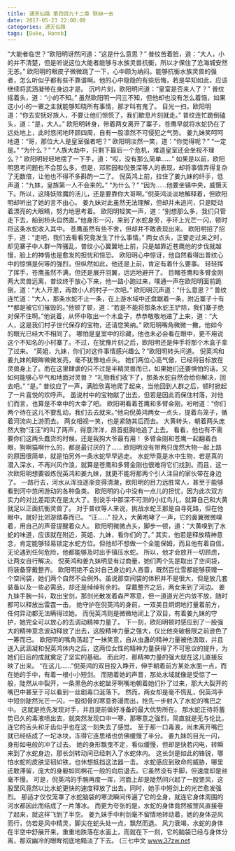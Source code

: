 ```yaml
---
title: 通天仙路 第四百九十二章 联袂一击
date: 2017-05-23 22:00:08
categories: 通天仙路
tags: [Duke, Hannb]
---
```


“大能者临世？”欧阳明讶然问道：“这是什么意思？”
普纹苦着脸，道：“大人，小的并不清楚，但是听说这位大能者能够与水族灵兽抗衡，所以才保住了沧海城安然无恙。”
欧阳明的眼皮子微微跳了一下，心中颇为纳闷。能够抗衡水族灵兽的强者，怎么听似乎都有些不靠谱啊。他的心中隐隐的有些后悔，若是早知如此，应该继续将武涵凝带在身边才是。
沉吟片刻，欧阳明问道：“皇室是否来人了？”
普纹摇着头，道：“小的不知。”
虽然欧阳明一问三不知，但他却也没有怎么着恼，如果这小小的一寨之主就能够知晓所有事情，那才叫有鬼了。
目光一扫，欧阳明道：“你去安抚好族人，不要让他们惊慌了，我们歇息片刻就走。”
普纹连忙跪倒磕头，道：“是，大人。”
欧阳明转身，带着两女离开了寨子，苍鹰早就将水蛇扔在了远处地上，此时悠闲地环顾四周，自有一股凛然不可侵犯之气势。
姜九妹笑呵呵地道：“哥，那位大人是皇室强者吧？”
欧阳明淡然一笑，道：“你觉得呢？”
“一定是。”
“为什么？”
“人族大劫中，只剩下最后一个危机，难道皇室还会坐视不理么？”
欧阳明轻轻地摆了一下手，道：“哎，没有那么简单……”
如果是以前，欧阳明思考问题也不会那么多。但是，邓熙园和倪景深等人的表现，却将事情弄得复杂了无数倍，让他也不得不多斟酌一二了。
倪英鸿上前，拉住了姜九妹的纤手，低声道：“九妹，皇族第一人不会来的。”
“为什么？”
“因为……他要坐镇中央，威慑天下。所以，这降妖除魔的活儿，还是要靠你大哥啊。”倪英鸿淡淡地解释着，但欧阳明却听出了她的言不由心。
姜九妹对此虽然无法理解，但却并未追问，只是眨动着漂亮的大眼睛，努力地思考着。
欧阳明轻笑一声，道：“别想那么多，我们只管走下去，船到桥头自然直。”他身形一闪，来到了水蛇身旁，手环上光芒一闪，顿时将这条水蛇收入其中。
苍鹰虽然有些不舍，但却并不敢表现出来。
欧阳明招了招手，道：“走吧，我们去看看究竟发生了什么事情。”
两女点头，正要走过来之时，却见寨子中人群一阵骚乱，普纹小心翼翼地上前，只是越靠近苍鹰他的步伐就越慢，脸上的神情也是愈发的担忧和惊恐。
欧阳明心中惊讶，他自然看得出普纹心中的惊惧是何等的强烈，但纵然如此，他还是上前，肯定有着什么要事。
轻轻挥了挥手，苍鹰虽然不满，但还是展开羽翼，远远地避开了。
目睹苍鹰和多臂金刚两大灵兽远离，普纹终于放心下来，他一路小跑过来，噗通一声在欧阳明面前跪倒，道：“大人开恩，再救小人的村子一次吧。”
欧阳明沉声道：“什么意思？”
普纹连忙道：“大人，那条水蛇不止一条，在上游水域中还盘踞着一条，附近寨子十有**都是被它们摧毁的。”他顿了顿，道：“若是不能将那条水蛇王铲除，我们寨子绝对保不住啊。”他说着，从怀中取出一个木盒子，恭恭敬敬地递了上来，道：“大人，这是我们村子世代保存的宝物，还请您笑纳。”
欧阳明嘴角微微一撇，他如今的眼光已经大不相同了。
哪怕是皇室中的珍藏，他也未必会看在眼中，更不用说这个不知名的小村寨了。不过，在犹豫片刻之后，欧阳明还是伸手将那个木盒子拿了过来。
“英姐，九妹，你们对这件事情感兴趣么？”欧阳明转头问道。
倪英鸿和姜九妹的眼眸微微发亮，毫不犹豫地点头。
她们两位心高气傲，已经将目标放在灵兽身上了。而在这里肆虐的只不过是半精灵兽而已，如果她们还要惧怕的话，又如何能够心平气和地面对灵兽？
“礼物我们收下了，那条水蛇自然会给你解决，回去吧。”
“是。”
普纹应了一声，满脸欣喜地爬了起来，当他回到人群之后，顿时掀起了一片喜悦的欢呼声。
虽说村中的宝物献了出去，但若是因此而保住村落，对他们而言，也算是不幸中的大幸了吧。
欧阳明看着苍鹰和多臂金刚，吩咐道：“你们两个待在这儿不要乱动，我们去去就来。”他向倪英鸿两女一点头，提着鸟笼子，循着河流向上游而去。
两女相视一笑，也是紧随其后而去。
大黄转头，朝着两头庞然大物“汪汪”的叫了两声，得意洋洋，昂首挺胸地追了上去。
看看，他也有不需要你们这两头蠢货的时候，还是我狗大爷最有用！
多臂金刚和苍鹰一起翻着白眼，狗啊猫啊什么的，都是最讨厌的了……
欧阳明没有带两只庞然大物一起上路的原因很简单，就是怕另外一条水蛇早早逃走。
水蛇毕竟是水中生物，若是真的潜入深水，不再兴风作浪，就算是苍鹰和多臂金刚也很难将它们找到。而且，这一次欧阳明想要锻炼倪英鸿和姜九妹，就更不能将那两个引人注目的家伙带在身边了。
一路行去，河水从浑浊逐渐变得清澈，欧阳明的目力远胜常人，甚至于能够看到河中悠闲游动的各种鱼类。
欧阳明的心中没有一点儿的担忧，因为此次双方实力的对比差距实在是太大了。别说手中那深不可测的小红鸟儿，就算自己和大黄就足以正面抗衡灵兽了。
对于普纹等人来说，挑战水蛇王那是自寻死路，但在他眼中，就好比郊游踏春而已。
“汪……”
投入，大黄咆哮了一声，它的鼻翼微微嗅着，用自己的声音提醒着众人。
欧阳明微微点头，脚步一顿，道：“大黄嗅到了水蛇的味道，应该就在附近，英姐、九妹，看你们的了。”
其实，他若是释放精神意念，肯定能够轻易锁定水蛇方位。但他却不想做一个全能保姆，而且他有着自信，无论遇到任何危险，他都能够及时出手镇压水蛇。
所以，他才会放开一切顾虑，让两女自行解决。
倪英鸿和姜九妹明显有过商量，她们两个先是取出了空间袋，将装备穿戴整齐。
欧阳明绝不会对自己身边的人吝啬，既然百仕雪都能够获赠一个空间袋，她们两个自然不会例外。虽说那空间袋的体积并不是很大，但是放几套装备以及一些必需品，却还是绰绰有余的。
穿戴整齐之后，两女来到了河边。
姜九妹手腕一抖，取出宝剑，那剑光散发着森严寒意，但一道道光芒内敛不放，随时都可以释放出雷霆一击。
她守护在倪英鸿的身前，一双美目炯炯地打量着前方，任何异动都无法瞒得过她。
而倪英鸿则是微微地闭上了双目，有着姜九妹的守护，她完全可以放心的去调动精神力量了。
下一刻，欧阳明顿时感应到了一股强大的精神意念波动释放了出去，这股精神力量之强大，仅比他突破极限之前逊色了一筹而已。
欧阳明的嘴角荡起了一抹笑意，自从虫蛊的精神力量被他汲取，并且送入武涵凝和倪英鸿体内之后，这两位女性的精神力量获得了不可思议的提升，为她们日后的成就奠定了坚实的基础。
而此时，那精神力量的强大就在这儿直接反映了出来。
“在这儿……”倪英鸿的双目投入睁开，伸手朝着前方某处水面一点，而在她的手中，有着一根小小短剑。
而随着她的声音，那处水域就像是受惊了一般，陡然从中裂开，一条黑色的水蛇龇牙咧嘴地朝着她们扑了过来，那大大裂开的嘴巴中甚至于可以看到一丝剧毒口涎落下。
然而，两女却是毫不慌乱，倪英鸿手中短剑陡然光芒一闪，一股彻骨的寒意弥漫而出，抢先一步射入了水蛇的嘴巴之中。
这就是抢先发现对手，并且提前做好准备的最大优势所在。
那水蛇正待将蓄势已久的毒液喷出去，就突然发现口中一寒，那寒意之强烈，简直就是无与伦比，连它的舌头和牙齿似乎也在这一刻失去了感觉。
至于那一口毒液，尚未离开嘴巴就已经结成了一坨冰块，冻得它连思绪也仿佛缓慢了半分。
姜九妹的目光一闪，身形如电般的冲了过去。
她的身形飘曳不定，看似缓慢，但却是快若闪电，转瞬来到了水蛇身边，那长剑转动间已经刺入了水蛇体内。
这长剑是如此的锋锐，哪怕水蛇的皮肤坚韧如铁，也休想抵挡这法器一击。
水蛇感应到致命的威胁，哪里还敢滞留，庞大的身躯如同棉花一般的向后退去。它虽然没有手脚，但速度却是丝毫不慢。
可是，倪英鸿的手腕再度一挥，河面上却是陡然间兴起了一股罡风，这股罡风竟然以比水蛇更快的速度释放了出去。同时，她手中短剑上的光芒愈发强烈。
那适才仅仅笼罩了水蛇脑袋的寒流瞬间传遍了它的全身，就连它身体周围的河水都因此而结成了一片薄冰。
而更为夸张的是，水蛇的身体竟然被罡风直接卷了起来，就这样飞到了半空。
姜九妹手中利剑毫不留情地转动着，她的身体逆风而行，仿若是风中精灵，脚尖在蛇头处一点，飘然而退。
风力衰竭，水蛇的身体在半空中舒展开来，重重地跌落在水面上，而就在下一刻，它的脑袋已经与身体分离，那双幽冷的眼眸彻底地黯淡了下去。
(三七中文 www.37zw.net